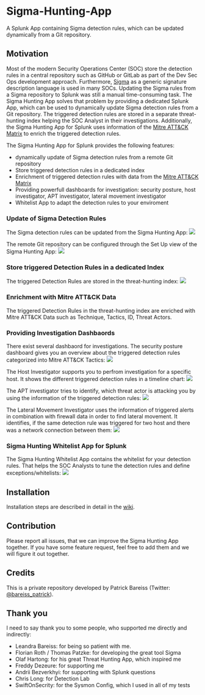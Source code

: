 # Sigma-Hunting-App
A Splunk App containing Sigma detection rules, which can be updated dynamically from a Git repository.

## Motivation
Most of the modern Security Operations Center (SOC) store the detection rules in a central repository such as GitHub or GitLab as part of the Dev Sec Ops development approach. Furthermore, [Sigma](https://github.com/Neo23x0/sigma) as a generic signature description language is used in many SOCs. Updating the Sigma rules from a Sigma repository to Splunk was still a manual time-consuming task. The Sigma Hunting App solves that problem by providing a dedicated Splunk App, which can be used to dynamically update Sigma detection rules from a Git repository. The triggered detection rules are stored in a separate threat-hunting index helping the SOC Analyst in their investigations. Additionally, the Sigma Hunting App for Splunk uses information of the [Mitre ATT&CK Matrix](https://attack.mitre.org/matrices/enterprise/) to enrich the triggered detection rules. 

The Sigma Hunting App for Splunk provides the following features:
- dynamically update of Sigma detection rules from a remote Git repository
- Store triggered detection rules in a dedicated index
- Enrichment of triggered detection rules with data from the [Mitre ATT&CK Matrix](https://attack.mitre.org/matrices/enterprise/)
- Providing powerfull dashboards for investigation: security posture, host investigator, APT investigator, lateral movement investigator
- Whitelist App to adapt the detection rules to your enviroment

### Update of Sigma Detection Rules
The Sigma detection rules can be updated from the Sigma Hunting App:
![](https://github.com/P4T12ICK/Sigma-Hunting-App/blob/master/pictures/sigma_hunting_app_update.png)

The remote Git repository can be configured through the Set Up view of the Sigma Hunting App:
![](https://github.com/P4T12ICK/Sigma-Hunting-App/blob/master/pictures/sigma_hunting_app_configuration.png)


### Store triggered Detection Rules in a dedicated Index
The triggered Detection Rules are stored in the threat-hunting index:
![](https://github.com/P4T12ICK/Sigma-Hunting-App/blob/master/pictures/sigma_hunting_app_threat_hunting_index.png)

### Enrichment with Mitre ATT&CK Data
The triggered Detection Rules in the threat-hunting index are enriched with Mitre ATT&CK Data such as Technique, Tactics, ID, Threat Actors.

### Providing Investigation Dashbaords
There exist several dashbaord for investigations.
The security posture dashboard gives you an overview about the triggered detection rules categorized into Mitre ATT&CK Tactics:
![](https://github.com/P4T12ICK/Sigma-Hunting-App/blob/master/pictures/sigma_hunting_app_security_posture_dashboard.png)

The Host Investigator supports you to perfrom investigation for a specific host. It shows the different triggered detection rules in a timeline chart:
![](https://github.com/P4T12ICK/Sigma-Hunting-App/blob/master/pictures/sigma_hunting_app_host_investigator.png)

The APT investigator tries to identify, which threat actor is attacking you by using the information of the triggered detection rules:
![](https://github.com/P4T12ICK/Sigma-Hunting-App/blob/master/pictures/sigma_hunting_app_APT_investigator.png)

The Lateral Movement Investigator uses the information of triggered alerts in combination with firewall data in order to find lateral movement. It identifies, if the same detection rule was triggered for two host and there was a network connection between them:
![](https://github.com/P4T12ICK/Sigma-Hunting-App/blob/master/pictures/sigma_hunting_app_lateral_movement_investigator.png)

### Sigma Hunting Whitelist App for Splunk
The Sigma Hunting Whitelist App contains the whitelist for your detection rules. That helps the SOC Analysts to tune the detection rules and define exceptions/whitelists:
![](https://github.com/P4T12ICK/Sigma-Hunting-App/blob/master/pictures/sigma_hunting_whitelist_app.png)


## Installation
Installation steps are described in detail in the [wiki](https://github.com/P4T12ICK/Sigma-Hunting-App/wiki/Installation-Sigma-Hunting-App).

## Contribution
Please report all issues, that we can improve the Sigma Hunting App together. If you have some feature request, feel free to add them and we will figure it out together.

## Credits
This is a private repository developed by Patrick Bareiss (Twitter: [@bareiss_patrick](https://twitter.com/bareiss_patrick)).

## Thank you
I need to say thank you to some people, who supported me directly and indirectly:
- Leandra Bareiss: for being so patient with me.
- Florian Roth / Thomas Patzke: for developing the great tool Sigma
- Olaf Hartong: for his great Threat Hunting App, which inspired me
- Freddy Dezeure: for supporting me
- Andrii Bezverkhyi: for supporting with Splunk questions
- Chris Long: for Detection Lab
- SwiftOnSecrity: for the Sysmon Config, which I used in all of my tests




